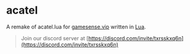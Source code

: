 # acatel
A remake of acatel.lua for [gamesense.vip](https://gamesense.vip) written in [Lua](https://api.gamesense.wiki/).
> Join our discord server at [https://discord.com/invite/txrsskxq6n](https://discord.com/invite/txrsskxq6n)
